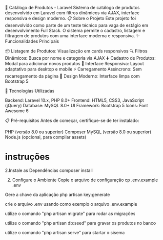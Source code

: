🛒 Catálogo de Produtos - Laravel
Sistema de catálogo de produtos desenvolvido em Laravel com filtros dinâmicos via AJAX, interface responsiva e design moderno.
📋 Sobre o Projeto
Este projeto foi desenvolvido como parte de um teste técnico para vaga de estágio em desenvolvimento Full Stack. O sistema permite o cadastro, listagem e filtragem de produtos com uma interface moderna e responsiva.
✨ Funcionalidades Principais

📦 Listagem de Produtos: Visualização em cards responsivos
🔍 Filtros Dinâmicos: Busca por nome e categoria via AJAX
➕ Cadastro de Produtos: Modal para adicionar novos produtos
📱 Interface Responsiva: Layout adaptativo para desktop e mobile
⚡ Carregamento Assíncrono: Sem recarregamento da página
🎨 Design Moderno: Interface limpa com Bootstrap 5

🚀 Tecnologias Utilizadas

Backend: Laravel 10.x, PHP 8.0+
Frontend: HTML5, CSS3, JavaScript (jQuery)
Database: MySQL 8.0+
UI Framework: Bootstrap 5
Icons: Font Awesome 6

📋 Pré-requisitos
Antes de começar, certifique-se de ter instalado:

PHP (versão 8.0 ou superior)
Composer
MySQL (versão 8.0 ou superior)
Node.js (opcional, para compilar assets)


# instruções

2.Instale as Dependências
composer install

2. Configure o Ambiente
Copie o arquivo de configuração
    cp .env.example .env

Gere a chave da aplicação
    php artisan key:generate


crie o arquivo .env usando como exemplo o arquivo .env.example

utilize o comando "php artisan migrate" para rodar as migrações

utilize o comando "php artisan db:seed" para gravar os produtos no banco

utilize o comando "php artisan serve" para startar o sisema